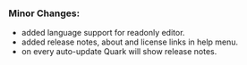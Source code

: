 ### Minor Changes:
* added language support for readonly editor.
* added release notes, about and license links in help menu.
* on every auto-update Quark will show release notes. 